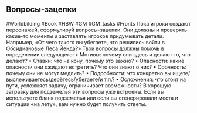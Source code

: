 ## **Вопросы-зацепки**

#Worldbilding #Book #HBW #GM #GM_tasks #Fronts 
Пока игроки создают персонажей, сформулируй вопросы-зацепки. Они должны и проверять какие-то моменты и заставлять игроков придумывать детали. Например, «От чего такого вы убегаете, что решились войти в Обсидиановые Леса Йенда?» 
Твои вопросы должны помочь в определении следующего: 
• Мотивы: почему они здесь и делают то, что делают? 
• Ставки: что на кону, почему это важно? 
• Опасности: какие опасности они ожидают встретить? Что они знают о них? 
• Срочность: почему они не могут медлить? 
• Подробности: что конкретно вы ищете/выслеживаетесь/дерётесь/убегаете/и т.п.? 
• Осложнения: что стоит на пути, усложняет задачу, ограничивает возможности? В хорошую затравку для подземелья эти вопросы уже встроены. Если вы используете бланк подземелья или если вы сгенерировали места и ситуации «на лету», вам нужно будет получить ответы.